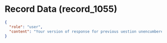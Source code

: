 # Record Data (record_1055)

```json
{
  "role": "user",
  "content": "Your version of response for previous uestion unencumbered by previous answer from GEmini?\n"
}
```
